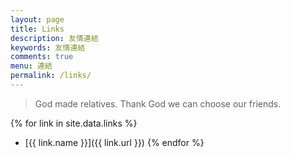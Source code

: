 ```yaml
---
layout: page
title: Links
description: 友情連結
keywords: 友情連結
comments: true
menu: 連結
permalink: /links/
---
```


> God made relatives. Thank God we can choose our friends.

{% for link in site.data.links %}
* [{{ link.name }}]({{ link.url }})
{% endfor %}
